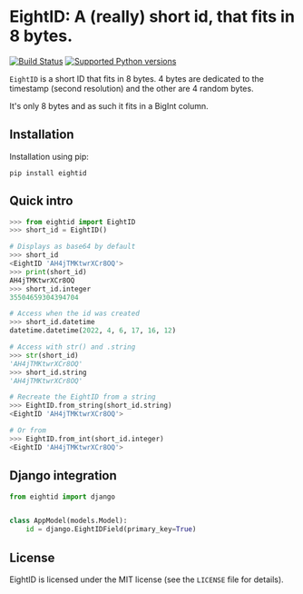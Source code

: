 EightID: A (really) short id, that fits in 8 bytes.
===============

[![Build Status](https://github.com/barrachri/gid/workflows/Test/badge.svg)](https://github.com/barrachri/eightid/actions)
[![Supported Python versions](https://img.shields.io/pypi/pyversions/eightid.svg)](https://pypi.python.org/pypi/eightid)

```EightID``` is a short ID that fits in 8 bytes. 4 bytes are dedicated to the timestamp (second resolution) and the other are 4 random bytes.

It's only 8 bytes and as such it fits in a BigInt column.

Installation
------------

Installation using pip:

    pip install eightid

Quick intro
-------------

```python
>>> from eightid import EightID
>>> short_id = EightID()

# Displays as base64 by default
>>> short_id
<EightID 'AH4jTMKtwrXCr8OQ'>
>>> print(short_id)
AH4jTMKtwrXCr8OQ
>>> short_id.integer
35504659304394704

# Access when the id was created
>>> short_id.datetime
datetime.datetime(2022, 4, 6, 17, 16, 12)

# Access with str() and .string
>>> str(short_id)
'AH4jTMKtwrXCr8OQ'
>>> short_id.string
'AH4jTMKtwrXCr8OQ'

# Recreate the EightID from a string
>>> EightID.from_string(short_id.string)
<EightID 'AH4jTMKtwrXCr8OQ'>

# Or from
>>> EightID.from_int(short_id.integer)
<EightID 'AH4jTMKtwrXCr8OQ'>
```

Django integration
-------------

```python
from eightid import django


class AppModel(models.Model):
    id = django.EightIDField(primary_key=True)
```

License
-------

EightID is licensed under the MIT license (see the ```LICENSE``` file for details).
